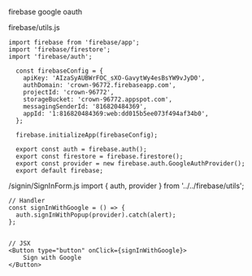 firebase google oauth

firebase/utils.js

    import firebase from 'firebase/app';
    import 'firebase/firestore';
    import 'firebase/auth';

      const firebaseConfig = {
        apiKey: 'AIzaSyAUBWrFOC_sXO-GavytWy4esBsYW9vJyD0',
        authDomain: 'crown-96772.firebaseapp.com',
        projectId: 'crown-96772',
        storageBucket: 'crown-96772.appspot.com',
        messagingSenderId: '816820484369',
        appId: '1:816820484369:web:dd015b5ee073f494af34b0',
      };

      firebase.initializeApp(firebaseConfig);

      export const auth = firebase.auth();
      export const firestore = firebase.firestore();
      export const provider = new firebase.auth.GoogleAuthProvider();
      export default firebase;

/signin/SignInForm.js
import { auth, provider } from '../../firebase/utils';

    // Handler
    const signInWithGoogle = () => {
      auth.signInWithPopup(provider).catch(alert);
    };


    // JSX
    <Button type="button" onClick={signInWithGoogle}>
        Sign with Google
    </Button>

